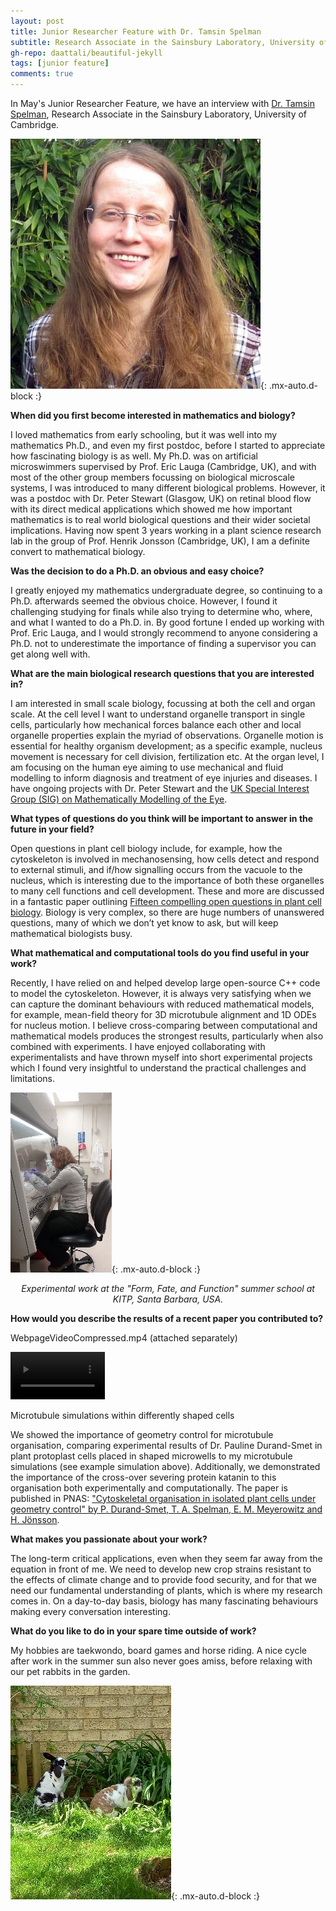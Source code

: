 ```yaml
---
layout: post
title: Junior Researcher Feature with Dr. Tamsin Spelman
subtitle: Research Associate in the Sainsbury Laboratory, University of Cambridge
gh-repo: daattali/beautiful-jekyll
tags: [junior feature]
comments: true
---
```


In May's Junior Researcher Feature, we have an interview with [Dr. Tamsin Spelman](https://www.slcu.cam.ac.uk/people/tamsin-spelman), Research Associate in the Sainsbury Laboratory, University of Cambridge.

![Tamsin Spelman](/uploads/blog_images/spelman/tamsin-spelman.jpg){: .mx-auto.d-block :}

**When did you first become interested in mathematics and biology?**

I loved mathematics from early schooling, but it was well into my mathematics Ph.D., and even my first postdoc, before I started to appreciate how fascinating biology is as well. My Ph.D. was on artificial microswimmers supervised by Prof. Eric Lauga (Cambridge, UK), and with most of the other group members focussing on biological microscale systems, I was introduced to many different biological problems. However, it was a postdoc with Dr. Peter Stewart (Glasgow, UK) on retinal blood flow with its direct medical applications which showed me how important mathematics is to real world biological questions and their wider societal implications. Having now spent 3 years working in a plant science research lab in the group of Prof. Henrik Jonsson (Cambridge, UK), I am a definite convert to mathematical biology. 

**Was the decision to do a Ph.D. an obvious and easy choice?**

I greatly enjoyed my mathematics undergraduate degree, so continuing to a Ph.D. afterwards seemed the obvious choice. However, I found it challenging studying for finals while also trying to determine who, where, and what I wanted to do a Ph.D. in. By good fortune I ended up working with Prof. Eric Lauga, and I would strongly recommend to anyone considering a Ph.D. not to underestimate the importance of finding a supervisor you can get along well with.

**What are the main biological research questions that you are interested in?**

I am interested in small scale biology, focussing at both the cell and organ scale. At the cell level I want to understand organelle transport in single cells, particularly how mechanical forces balance each other and local organelle properties explain the myriad of observations. Organelle motion is essential for healthy organism development; as a specific example, nucleus movement is necessary for cell division, fertilization etc. At the organ level, I am focusing on the human eye aiming to use mechanical and fluid modelling to inform diagnosis and treatment of eye injuries and diseases. I have ongoing projects with Dr. Peter Stewart and the [UK Special Interest Group (SIG) on Mathematically Modelling of the Eye](https://eyefluidssig.wordpress.com/).

**What types of questions do you think will be important to answer in the future in your field?**

Open questions in plant cell biology include, for example, how the cytoskeleton is involved in mechanosensing, how cells detect and respond to external stimuli, and if/how signalling occurs from the vacuole to the nucleus, which is interesting due to the importance of both these organelles to many cell functions and cell development. These and more are discussed in a fantastic paper outlining [Fifteen compelling open questions in plant cell biology](https://doi.org/10.1093/plcell/koab225). Biology is very complex, so there are huge numbers of unanswered questions, many of which we don’t yet know to ask, but will keep mathematical biologists busy.

**What mathematical and computational tools do you find useful in your work?**

Recently, I have relied on and helped develop large open-source C++ code to model the cytoskeleton. However, it is always very satisfying when we can capture the dominant behaviours with reduced mathematical models, for example, mean-field theory for 3D microtubule alignment and 1D ODEs for nucleus motion. I believe cross-comparing between computational and mathematical models produces the strongest results, particularly when also combined with experiments. I have enjoyed collaborating with experimentalists and have thrown myself into short experimental projects which I found very insightful to understand the practical challenges and limitations. 

![Experimental work at the "Form, Fate, and Function" summer school at KITP, Santa Barbara, USA.](/uploads/blog_images/spelman/summerschool.jpg){: .mx-auto.d-block :}
<p align="center"><i>Experimental work at the "Form, Fate, and Function" summer school at KITP, Santa Barbara, USA.</i></p>

**How would you describe the results of a recent paper you contributed to?**

WebpageVideoCompressed.mp4 (attached separately)

<video src="https://smb-celldevbio.github.io/uploads/blog_images/spelman/microtubule_simulations.mp4" controls="controls" style="width: 30%"></video>

Microtubule simulations within differently shaped cells

We showed the importance of geometry control for microtubule organisation, comparing experimental results of Dr. Pauline Durand-Smet in plant protoplast cells placed in shaped microwells to my microtubule simulations (see example simulation above). Additionally, we demonstrated the importance of the cross-over severing protein katanin to this organisation both experimentally and computationally. The paper is published in PNAS: ["Cytoskeletal organisation in isolated plant cells under geometry control" by P. Durand-Smet, T. A. Spelman, E. M. Meyerowitz and H. Jönsson](https://www.pnas.org/doi/10.1073/pnas.2003184117).

**What makes you passionate about your work?**

The long-term critical applications, even when they seem far away from the equation in front of me. We need to develop new crop strains resistant to the effects of climate change and to provide food security, and for that we need our fundamental understanding of plants, which is where my research comes in. On a day-to-day basis, biology has many fascinating behaviours making every conversation interesting.

**What do you like to do in your spare time outside of work?**

My hobbies are taekwondo, board games and horse riding. A nice cycle after work in the summer sun also never goes amiss, before relaxing with our pet rabbits in the garden.

![Pet rabbits](/uploads/blog_images/spelman/rabbits.jpg){: .mx-auto.d-block :}
